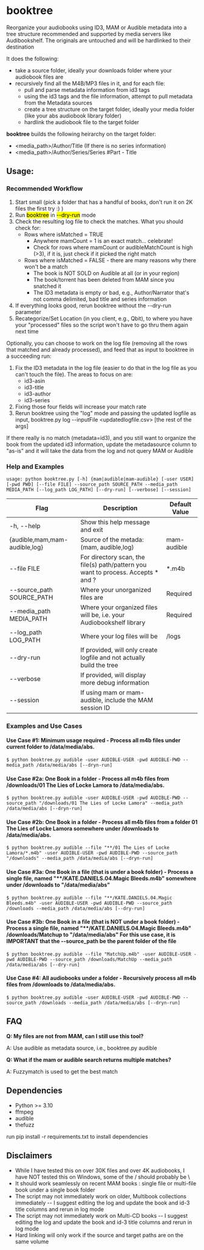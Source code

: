 # booktree
Reorganize your audiobooks using ID3, MAM or Audible metadata into a tree structure recommended and supported by media servers like Audibookshelf. The originals are untouched and will be hardlinked to their destination

It does the following:
- take a source folder, ideally your downloads folder where your audiobook files are
- recursively find all the M4B/MP3 files in it, and for each file:
  - pull and parse metadata information from id3 tags
  - using the id3 tags and the file information, attempt to pull metadata from the Metadata sources
  - create a tree structure on the target folder, ideally your media folder (like your abs audiobook library folder)
  - hardlink the audiobook file to the target folder

**booktree** builds the following heirarchy on the target folder:
* <media_path>/Author/Title (If there is no series information)
* <media_path>/Author/Series/Series #Part - Title

## Usage:

### Recommended Workflow

1. Start small (pick a folder that has a handful of books, don't run it on 2K files the first try :) )
2. Run <mark>booktree</mark> in <mark>--dry-run</mark> mode
3. Check the resulting log file to check the matches.  What you should check for:
    * Rows where isMatched = TRUE
      * Anywhere mamCount = 1 is an exact match... celebrate!
      * Check for rows where mamCount or audibleMatchCount is high (>3), if it is, just check if it picked the right match
    * Rows where isMatched = FALSE - there are many reasons why there won't be a match
      *  The book is NOT SOLD on Audible at all (or in your region)
      *  The book/torrent has been deleted from MAM since you snatched it
      *  The ID3 metadata is empty or bad, e.g., Author/Narrator that's not comma delimited, bad title and series information
4.  If everything looks good, rerun booktree without the --dry-run parameter
5.  Recategorize/Set Location (in you client, e.g., Qbit), to where you have your "processed" files so the script won't have to go thru them again next time

  Optionally, you can choose to work on the log file (removing all the rows that matched and already processed), and feed that as input to booktree in a succeeding run:

1. Fix the ID3 metadata in the log file (easier to do that in the log file as you can't touch the file). The areas to focus on are:
    *  id3-asin
    *  id3-title
    *  id3-author
    *  id3-series
2. Fixing those four fields will increase your match rate
3. Rerun booktree using the "log" mode and passing the updated logfile as input, booktree.py log --inputFile <updatedlogfile.csv> [the rest of the args]

  If there really is no match (metadata=id3), and you still want to organize the book from the updated id3 information, update the metadasource column to "as-is" and it will take the data from the log and not query MAM or Audible

### Help and Examples
~~~
usage: python booktree.py [-h] {mam|audible|mam-audible} [-user USER] [-pwd PWD] [--file FILE] --source_path SOURCE_PATH --media_path MEDIA_PATH [--log_path LOG_PATH] [--dry-run] [--verbose] [--session]
~~~

| Flag | Description | Default Value |
| ----------- | ----------- | ----------- |
|  -h, --help |           Show this help message and exit||
|  {audible,mam,mam-audible,log} | Source of the metada: (mam, audible,log)|mam-audible|
|  --file FILE            |For directory scan, the file(s) path/pattern you want to process.  Accepts * and ?|\*.m4b|
|  --source_path SOURCE_PATH|Where your unorganized files are|Required|
|  --media_path MEDIA_PATH|Where your organized files will be, i.e. your Audiobookshelf library|Required|
|  --log_path LOG_PATH   |Where your log files will be|<booktree>/logs|
|  --dry-run             |If provided, will only create logfile and not actually build the tree||
|  --verbose            |If provided, will display more debug information||
|  --session | If using mam or mam-audible, include the MAM session ID||


### Examples and Use Cases

#### Use Case #1: Minimum usage required - Process all m4b files under current folder to /data/media/abs.
~~~
$ python booktree.py audible -user AUDIBLE-USER -pwd AUDIBLE-PWD --media_path /data/media/abs [--dryn-run]
~~~

#### Use Case #2a: One Book in a folder - Process all m4b files from /downloads/01 The Lies of Locke Lamora to /data/media/abs.
~~~
$ python booktree.py audible -user AUDIBLE-USER -pwd AUDIBLE-PWD --source_path "/downloads/01 The Lies of Locke Lamora" --media_path /data/media/abs [--dryn-run]
~~~

#### Use Case #2b: One Book in a folder - Process all m4b files from a folder 01 The Lies of Locke Lamora somewhere under /downloads to /data/media/abs.
~~~
$ python booktree.py audible --file "**/01 The Lies of Locke Lamora/*.m4b" -user AUDIBLE-USER -pwd AUDIBLE-PWD --source_path "/downloads" --media_path /data/media/abs [--dryn-run]
~~~

#### Use Case #3a: One Book in a file (that is under a book folder) - Process a single file, named "**/KATE.DANIELS.04.Magic Bleeds.m4b" somewhere under /downloads to "/data/media/abs"
~~~
$ python booktree.py audible --file "**/KATE.DANIELS.04.Magic Bleeds.m4b" -user AUDIBLE-USER -pwd AUDIBLE-PWD --source_path /downloads --media_path /data/media/abs [--dry-run]
~~~

#### Use Case #3b: One Book in a file (that is NOT under a book folder) - Process a single file, named "**/KATE.DANIELS.04.Magic Bleeds.m4b" /downloads/Matchup to "/data/media/abs" For this use case, it is IMPORTANT that the --source_path be the parent folder of the file
~~~
$ python booktree.py audible --file "MatchUp.m4b" -user AUDIBLE-USER -pwd AUDIBLE-PWD --source_path /downloads/MatchUp --media_path /data/media/abs [--dry-run]
~~~

#### Use Case #4: All audiobooks under a folder - Recursively process all m4b files from /downloads to /data/media/abs.
~~~
$ python booktree.py audible -user AUDIBLE-USER -pwd AUDIBLE-PWD --source_path /downloads --media_path /data/media/abs [--dryn-run]
~~~

## FAQ
**Q:  My files are not from MAM, can I still use this tool?**
<p>A: Use audible as metadata source, i.e., booktree.py audible</p>

**Q:  What if the mam or audible search returns multiple matches?**
<p>A: Fuzzymatch is used to get the best match</p>

## Dependencies
* Python >= 3.10
* ffmpeg
* audible
* thefuzz 

run pip install -r requirements.txt to install dependencies

## Disclaimers

* While I have tested this on over 30K files and over 4K audiobooks, I have NOT tested this on Windows, some of the / should probably be \
* It should work seamlessly on recent MAM books : single file or multi-file book under a single book folder
* The script may not immediately work on older, Multibook collections immediately -- I suggest editing the log and update the book and id-3 title columns and rerun in log mode
* The script may not immediately work on Multi-CD books -- I suggest editing the log and update the book and id-3 title columns and rerun in log mode
* Hard linking will only work if the source and target paths are on the same volume



